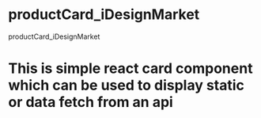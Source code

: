 # productCard_iDesignMarket
productCard_iDesignMarket
<h1>This is simple react card component which can be used to display static or data fetch from an api </h1>
